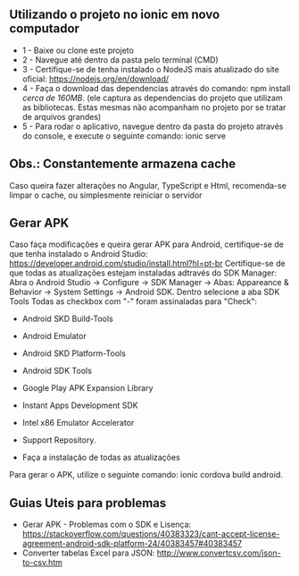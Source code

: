 ## Utilizando o projeto no ionic em novo computador
- 1 - Baixe ou clone este projeto
- 2 - Navegue até dentro da pasta pelo terminal (CMD)
- 3 - Certifique-se de tenha instalado o NodeJS mais atualizado do site oficial: https://nodejs.org/en/download/
- 4 - Faça o download das dependencias através do comando: npm install *cerca de 160MB*. (ele captura as dependencias do projeto que utilizam as bibliotecas. Estas mesmas não acompanham no projeto por se tratar de arquivos grandes)
- 5 - Para rodar o aplicativo, navegue dentro da pasta do projeto através do console, e execute o seguinte comando: ionic serve

## Obs.: Constantemente armazena cache
Caso queira fazer alterações no Angular, TypeScript e Html, recomenda-se limpar o cache, ou simplesmente reiniciar o servidor

## Gerar APK
Caso faça modificações e queira gerar APK  para Android, certifique-se de que tenha instalado o Android Studio: https://developer.android.com/studio/install.html?hl=pt-br
Certifique-se de que todas as atualizações estejam instaladas adtravés do SDK Manager: Abra o Android Studio -> Configure -> SDK Manager ->  Abas: Appareance & Behavior -> System Settings -> Android SDK. Dentro selecione a aba SDK Tools
Todas as checkbox com "-" foram assinaladas para "Check": 
- Android SKD Build-Tools
- Android Emulator
- Android SKD Platform-Tools
- Android  SDK Tools
- Google Play APK Expansion Library
- Instant Apps Development SDK
- Intel x86 Emulator Accelerator
- Support Repository.

- Faça a instalação de todas as atualizações
 
 Para gerar o APK, utilize o seguinte comando: ionic cordova build android.

## Guias Uteis para problemas
- Gerar APK - Problemas com o SDK e Lisença: https://stackoverflow.com/questions/40383323/cant-accept-license-agreement-android-sdk-platform-24/40383457#40383457
 - Converter tabelas Excel para JSON: http://www.convertcsv.com/json-to-csv.htm
